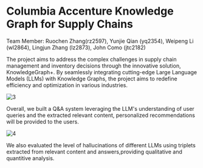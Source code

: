 # Columbia Accenture Knowledge Graph for Supply Chains

Team Member: Ruochen Zhang(rz2597), Yunjie Qian (yq2354), Weipeng Li (wl2864), Lingjun Zhang (lz2873),                              John Como (jtc2182)

The project aims to address the complex challenges in supply chain management and inventory decisions through the innovative solution, KnowledgeGraph+. By seamlessly integrating cutting-edge Large Language Models (LLMs) with Knowledge Graphs, the project aims to redefine efficiency and optimization in various industries. 

![3](https://github.com/lwp20/columbia-accenture-knowledge-graph-for-supply-chains/assets/111889976/7228858d-db7a-464d-a67c-5e907a9d31eb)

Overall, we built a Q&A system leveraging the LLM's understanding of user queries and the extracted relevant content, personalized recommendations will be provided to the users.

![4](https://github.com/lwp20/columbia-accenture-knowledge-graph-for-supply-chains/assets/111889976/b2fa5a1f-b6f2-4675-a700-f3fe51439c27)

We also evaluated the level of hallucinations of different LLMs using triplets extracted from relevant content and answers,providing qualitative and quantitive analysis.
